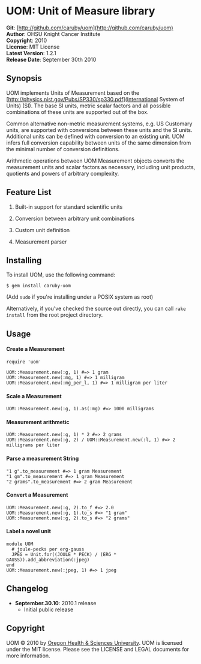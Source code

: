 UOM: Unit of Measure library
============================

**Git**:          [http://github.com/caruby/uom](http://github.com/caruby/uom)    
**Author**:       OHSU Knight Cancer Institute    
**Copyright**:    2010    
**License**:      MIT License    
**Latest Version**: 1.2.1    
**Release Date**: September 30th 2010    

Synopsis
--------

UOM implements Units of Measurement based on the
[http://physics.nist.gov/Pubs/SP330/sp330.pdf](International System of Units) (SI).
The base SI units, metric scalar factors and all possible combinations of these units
are supported out of the box.

Common alternative non-metric measurement systems, e.g. US Customary units, are
supported with conversions between these units and the SI units.
Additional units can be defined with conversion to an existing unit.
UOM infers full conversion capability between units of the same dimension from
the minimal number of conversion definitions.

Arithmetic operations between UOM Measurement objects converts the measurement units
and scalar factors as necessary, including unit products, quotients and powers of
arbitrary complexity.

Feature List
------------

1. Built-in support for standard scientific units

2. Conversion between arbitrary unit combinations

3. Custom unit definition

4. Measurement parser

Installing
----------

To install UOM, use the following command:

    $ gem install caruby-uom

(Add `sudo` if you're installing under a POSIX system as root)

Alternatively, if you've checked the source out directly, you can call
`rake install` from the root project directory.

Usage
-----

#### Create a Measurement
    require 'uom'

    UOM::Measurement.new(:g, 1) #=> 1 gram
    UOM::Measurement.new(:mg, 1) #=> 1 milligram
    UOM::Measurement.new(:mg_per_l, 1) #=> 1 milligram per liter

#### Scale a Measurement

    UOM::Measurement.new(:g, 1).as(:mg) #=> 1000 milligrams

#### Measurement arithmetic

    UOM::Measurement.new(:g, 1) * 2 #=> 2 grams
    UOM::Measurement.new(:g, 2) / UOM::Measurement.new(:l, 1) #=> 2 milligrams per liter

#### Parse a measurement String

    "1 g".to_measurement #=> 1 gram Measurement
    "1 gm".to_measurement #=> 1 gram Measurement
    "2 grams".to_measurement #=> 2 gram Measurement

#### Convert a Measurement

    UOM::Measurement.new(:g, 2).to_f #=> 2.0
    UOM::Measurement.new(:g, 1).to_s #=> "1 gram"
    UOM::Measurement.new(:g, 2).to_s #=> "2 grams"

#### Label a novel unit

    module UOM
      # joule-pecks per erg-gauss
      JPEG = Unit.for((JOULE * PECK) / (ERG * GAUSS)).add_abbreviation(:jpeg)
    end
    UOM::Measurement.new(:jpeg, 1) #=> 1 jpeg

Changelog
---------

- **September.30.10**: 2010.1 release
    - Initial public release

Copyright
---------

UOM &copy; 2010 by [Oregon Health & Sciences University](mailto:loneyf@ohsu.edu).
UOM is licensed under the MIT license. Please see the LICENSE and LEGAL
documents for more information.
